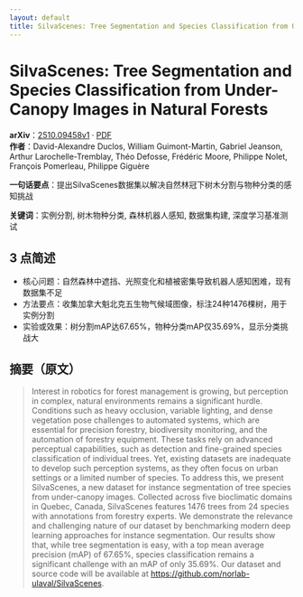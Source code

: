 ```yaml
---
layout: default
title: SilvaScenes: Tree Segmentation and Species Classification from Under-Canopy Images in Natural Forests
---
```


# SilvaScenes: Tree Segmentation and Species Classification from Under-Canopy Images in Natural Forests
**arXiv**：[2510.09458v1](https://arxiv.org/abs/2510.09458) · [PDF](https://arxiv.org/pdf/2510.09458.pdf)  
**作者**：David-Alexandre Duclos, William Guimont-Martin, Gabriel Jeanson, Arthur Larochelle-Tremblay, Théo Defosse, Frédéric Moore, Philippe Nolet, François Pomerleau, Philippe Giguère  

**一句话要点**：提出SilvaScenes数据集以解决自然林冠下树木分割与物种分类的感知挑战

**关键词**：实例分割, 树木物种分类, 森林机器人感知, 数据集构建, 深度学习基准测试

## 3 点简述
- 核心问题：自然森林中遮挡、光照变化和植被密集导致机器人感知困难，现有数据集不足
- 方法要点：收集加拿大魁北克五生物气候域图像，标注24种1476棵树，用于实例分割
- 实验或效果：树分割mAP达67.65%，物种分类mAP仅35.69%，显示分类挑战大

## 摘要（原文）

> Interest in robotics for forest management is growing, but perception in
> complex, natural environments remains a significant hurdle. Conditions such as
> heavy occlusion, variable lighting, and dense vegetation pose challenges to
> automated systems, which are essential for precision forestry, biodiversity
> monitoring, and the automation of forestry equipment. These tasks rely on
> advanced perceptual capabilities, such as detection and fine-grained species
> classification of individual trees. Yet, existing datasets are inadequate to
> develop such perception systems, as they often focus on urban settings or a
> limited number of species. To address this, we present SilvaScenes, a new
> dataset for instance segmentation of tree species from under-canopy images.
> Collected across five bioclimatic domains in Quebec, Canada, SilvaScenes
> features 1476 trees from 24 species with annotations from forestry experts. We
> demonstrate the relevance and challenging nature of our dataset by benchmarking
> modern deep learning approaches for instance segmentation. Our results show
> that, while tree segmentation is easy, with a top mean average precision (mAP)
> of 67.65%, species classification remains a significant challenge with an mAP
> of only 35.69%. Our dataset and source code will be available at
> https://github.com/norlab-ulaval/SilvaScenes.

